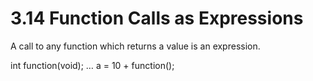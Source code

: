 # 3.14 Function Calls as Expressions

A call to any function which returns a value is an expression.

int function(void);
…
a = 10 + function();
